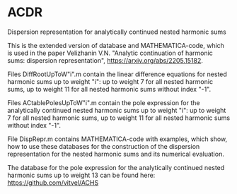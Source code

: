 # ACDR
Dispersion representation for analytically continued nested harmonic sums

This is the extended version of database and MATHEMATICA-code, which is used in the paper Velizhanin V.N. "Analytic continuation of harmonic sums: dispersion representation", https://arxiv.org/abs/2205.15182.

Files DiffRootUpToW"i".m contain the linear difference equations for nested harmonic sums up to weight "i": up to weight 7 for all nested harmonic sums, up to weight 11 for all nested harmonic sums without index "-1".

Files ACtablePolesUpToW"i".m contain the pole expression for the analytically continued nested harmonic sums up to weight "i": up to weight 7 for all nested harmonic sums, up to weight 11 for all nested harmonic sums without index "-1".

File DispRepr.m contains MATHEMATICA-code with examples, which show, how to use these databases for the construction of the dispersion representation for the nested harmonic sums and its numerical evaluation.

The database for the pole expression for the analytically continued nested harmonic sums up to weight 13 can be found here: https://github.com/vitvel/ACHS
